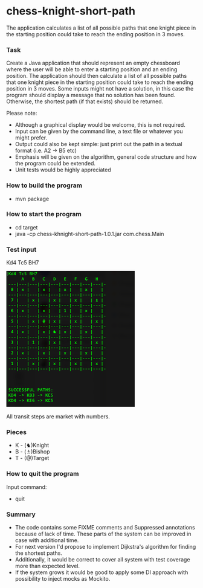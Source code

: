 # chess-knight-short-path
The application calculates a list of all possible paths that one knight piece in the starting position could take to reach the ending position in 3 moves.

### Task
Create a Java application that should represent an empty chessboard where the user will be able to enter a starting position and an ending position. The application should then calculate a list of all possible paths that one knight piece in the starting position could take to reach the ending position in 3 moves. Some inputs might not have a solution, in this case the program should display a message that no solution has been found. Otherwise, the shortest path (if that exists) should be returned.

Please note:
- Although a graphical display would be welcome, this is not required.
- Input can be given by the command line, a text file or whatever you might prefer.
- Output could also be kept simple: just print out the path in a textual format (i.e. A2 -> B5 etc)
- Emphasis will be given on the algorithm, general code structure and how the program could be extended.
- Unit tests would be highly appreciated

### How to build the program
-  mvn package

### How to start the program
- cd target
- java -cp chess-khnight-short-path-1.0.1.jar com.chess.Main

### Test input
Kd4 Tc5 BH7

![Alt text](screen.png "Test screen")


All transit steps are market with numbers.


### Pieces
* K - (♞)Knight
* B - (♗)Bishop
* T - (@)Target

### How to quit the program
Input command: 
- quit

### Summary
- The code contains some FIXME comments and Suppressed annotations because of lack of time. These parts of the system can be improved in case with additional time.
- For next version I'd propose to implement Dijkstra's algorithm for finding the shortest paths.
- Additionally, it would be correct to cover all system with test coverage more than expected level.
- If the system grows it would be good to apply some DI approach with possibility to inject mocks as Mockito. 

